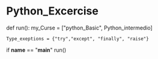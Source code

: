 
# Python_Excercise

def run():
    my_Curse = ["python_Basic", Python_intermedio]
    
    Type_exeptions = {"try","except", "finally", "raise"}
    


if __name__ == "__main__"
    run()
    
